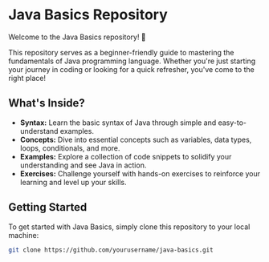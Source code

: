 # Java Basics Repository

Welcome to the Java Basics repository! 🚀

This repository serves as a beginner-friendly guide to mastering the fundamentals of Java programming language. Whether you're just starting your journey in coding or looking for a quick refresher, you've come to the right place!

## What's Inside?

- **Syntax:** Learn the basic syntax of Java through simple and easy-to-understand examples.
- **Concepts:** Dive into essential concepts such as variables, data types, loops, conditionals, and more.
- **Examples:** Explore a collection of code snippets to solidify your understanding and see Java in action.
- **Exercises:** Challenge yourself with hands-on exercises to reinforce your learning and level up your skills.

## Getting Started

To get started with Java Basics, simply clone this repository to your local machine:

```bash
git clone https://github.com/yourusername/java-basics.git
